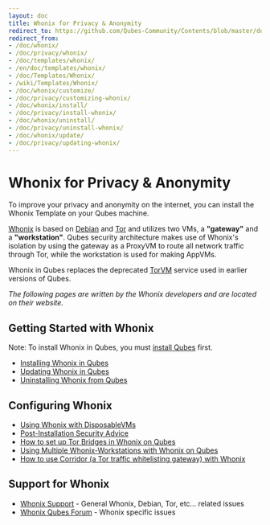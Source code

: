 ```yaml
---
layout: doc
title: Whonix for Privacy & Anonymity
redirect_to: https://github.com/Qubes-Community/Contents/blob/master/docs/privacy/whonix.md
redirect_from:
- /doc/whonix/
- /doc/privacy/whonix/
- /doc/templates/whonix/
- /en/doc/templates/whonix/
- /doc/Templates/Whonix/
- /wiki/Templates/Whonix/
- /doc/whonix/customize/
- /doc/privacy/customizing-whonix/
- /doc/whonix/install/
- /doc/privacy/install-whonix/
- /doc/whonix/uninstall/
- /doc/privacy/uninstall-whonix/
- /doc/whonix/update/
- /doc/privacy/updating-whonix/
---
```


Whonix for Privacy & Anonymity
==============================

To improve your privacy and anonymity on the internet, you can install the
Whonix Template on your Qubes machine.

[Whonix](https://www.whonix.org) is based on [Debian](https://www.debian.org)
and [Tor](https://www.torproject.org) and utilizes two VMs, a **"gateway"** and
a **"workstation"**. Qubes security architecture makes use of Whonix's isolation
by using the gateway as a ProxyVM to route all network traffic through Tor,
while the workstation is used for making AppVMs.

Whonix in Qubes replaces the deprecated [TorVM](/doc/torvm) service used in earlier
versions of Qubes.

*The following pages are written by the Whonix developers and are located on their website.*

## Getting Started with Whonix

Note: To install Whonix in Qubes, you must [install Qubes](/doc/installation-guide/) first.

* [Installing Whonix in Qubes](https://www.whonix.org/wiki/Qubes/Install)
* [Updating Whonix in Qubes](https://www.whonix.org/wiki/Qubes/Update)
* [Uninstalling Whonix from Qubes](https://www.whonix.org/wiki/Qubes/Uninstall)

## Configuring Whonix

* [Using Whonix with DisposableVMs](https://www.whonix.org/wiki/Qubes/Disposable_VM)
* [Post-Installation Security Advice](https://www.whonix.org/wiki/Post_Install_Advice)
* [How to set up Tor Bridges in Whonix on Qubes](https://www.whonix.org/wiki/Bridges)
* [Using Multiple Whonix-Workstations with Whonix on Qubes](https://www.whonix.org/wiki/Multiple_Whonix-Workstations#Qubes-Whonix)
* [How to use Corridor (a Tor traffic whitelisting gateway) with Whonix](https://www.whonix.org/wiki/Corridor)

## Support for Whonix

*  [Whonix Support](https://www.whonix.org/wiki/Support) - General Whonix, Debian, Tor, etc... related issues
*  [Whonix Qubes Forum](https://forums.whonix.org/c/qubes) - Whonix specific issues


